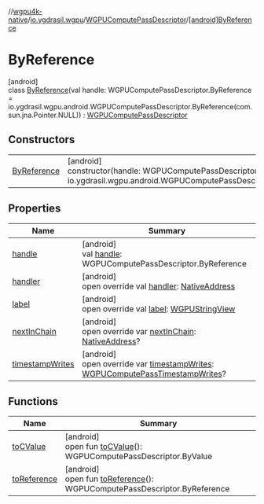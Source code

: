 //[wgpu4k-native](../../../../index.md)/[io.ygdrasil.wgpu](../../index.md)/[WGPUComputePassDescriptor](../index.md)/[[android]ByReference](index.md)

# ByReference

[android]\
class [ByReference](index.md)(val handle: WGPUComputePassDescriptor.ByReference = io.ygdrasil.wgpu.android.WGPUComputePassDescriptor.ByReference(com.sun.jna.Pointer.NULL)) : [WGPUComputePassDescriptor](../index.md)

## Constructors

| | |
|---|---|
| [ByReference](-by-reference.md) | [android]<br>constructor(handle: WGPUComputePassDescriptor.ByReference = io.ygdrasil.wgpu.android.WGPUComputePassDescriptor.ByReference(com.sun.jna.Pointer.NULL)) |

## Properties

| Name | Summary |
|---|---|
| [handle](handle.md) | [android]<br>val [handle](handle.md): WGPUComputePassDescriptor.ByReference |
| [handler](handler.md) | [android]<br>open override val [handler](handler.md): [NativeAddress](../../../ffi/-native-address/index.md) |
| [label](label.md) | [android]<br>open override val [label](label.md): [WGPUStringView](../../-w-g-p-u-string-view/index.md) |
| [nextInChain](next-in-chain.md) | [android]<br>open override var [nextInChain](next-in-chain.md): [NativeAddress](../../../ffi/-native-address/index.md)? |
| [timestampWrites](timestamp-writes.md) | [android]<br>open override var [timestampWrites](timestamp-writes.md): [WGPUComputePassTimestampWrites](../../-w-g-p-u-compute-pass-timestamp-writes/index.md)? |

## Functions

| Name | Summary |
|---|---|
| [toCValue](../[android]to-c-value.md) | [android]<br>open fun [toCValue](../[android]to-c-value.md)(): WGPUComputePassDescriptor.ByValue |
| [toReference](../to-reference.md) | [android]<br>open fun [toReference](../to-reference.md)(): WGPUComputePassDescriptor.ByReference |